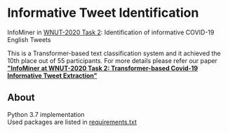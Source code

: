 # Informative Tweet Identification
InfoMiner in [WNUT-2020 Task 2](https://competitions.codalab.org/competitions/25845): Identification of informative 
COVID-19 English Tweets<br>

This is a Transformer-based text classification system and it achieved the 10th place out of 55 participants. For more 
details please refer our paper [<b>"InfoMiner at WNUT-2020 Task 2: Transformer-based Covid-19 Informative Tweet Extraction"</b>](https://www.aclweb.org/anthology/2020.wnut-1.49/) 

## About
Python 3.7 implementation <br>
Used packages are listed in [requirements.txt](https://github.com/HHansi/Informative-Tweet-Identification/blob/master/requirements.txt)


